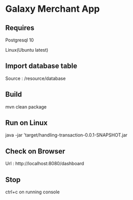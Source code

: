 # Galaxy Merchant App

## Requires
Postgresql 10

Linux(Ubuntu latest)

## Import database table
Source : /resource/database

## Build
mvn clean package

## Run on Linux
java -jar 'target/handling-transaction-0.0.1-SNAPSHOT.jar

## Check on Browser
Url : http://localhost:8080/dashboard

## Stop
ctrl+c on running console
